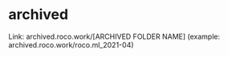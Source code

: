 # archived
Link: archived.roco.work/[ARCHIVED FOLDER NAME]
      (example: archived.roco.work/roco.ml_2021-04)
